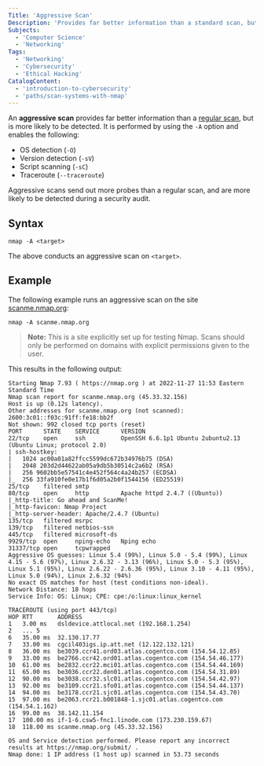 ```yaml
---
Title: 'Aggressive Scan'
Description: 'Provides far better information than a standard scan, but is more likely to be detected.'
Subjects:
  - 'Computer Science'
  - 'Networking'
Tags:
  - 'Networking'
  - 'Cybersecurity'
  - 'Ethical Hacking'
CatalogContent:
  - 'introduction-to-cybersecurity'
  - 'paths/scan-systems-with-nmap'
---
```


An **aggressive scan** provides far better information than a [regular scan](https://www.codecademy.com/resources/docs/cybersecurity/nmap/nmap-scan), but is more likely to be detected. It is performed by using the `-A` option and enables the following:

- OS detection (`-O`)
- Version detection (`-sV`)
- Script scanning (`-sC`)
- Traceroute (`--traceroute`)

Aggressive scans send out more probes than a regular scan, and are more likely to be detected during a security audit.

## Syntax

```pseudo
nmap -A <target>
```

The above conducts an aggressive scan on `<target>`.

## Example

The following example runs an aggressive scan on the site [scanme.nmap.org](http://scanme.nmap.org/):

```shell
nmap -A scanme.nmap.org
```

> **Note:** This is a site explicitly set up for testing Nmap. Scans should only be performed on domains with explicit permissions given to the user.

This results in the following output:

```shell
Starting Nmap 7.93 ( https://nmap.org ) at 2022-11-27 11:53 Eastern Standard Time
Nmap scan report for scanme.nmap.org (45.33.32.156)
Host is up (0.12s latency).
Other addresses for scanme.nmap.org (not scanned): 2600:3c01::f03c:91ff:fe18:bb2f
Not shown: 992 closed tcp ports (reset)
PORT      STATE    SERVICE      VERSION
22/tcp    open     ssh          OpenSSH 6.6.1p1 Ubuntu 2ubuntu2.13 (Ubuntu Linux; protocol 2.0)
| ssh-hostkey:
|   1024 ac00a01a82ffcc5599dc672b34976b75 (DSA)
|   2048 203d2d44622ab05a9db5b30514c2a6b2 (RSA)
|   256 9602bb5e57541c4e452f564c4a24b257 (ECDSA)
|_  256 33fa910fe0e17b1f6d05a2b0f1544156 (ED25519)
25/tcp    filtered smtp
80/tcp    open     http         Apache httpd 2.4.7 ((Ubuntu))
|_http-title: Go ahead and ScanMe!
|_http-favicon: Nmap Project
|_http-server-header: Apache/2.4.7 (Ubuntu)
135/tcp   filtered msrpc
139/tcp   filtered netbios-ssn
445/tcp   filtered microsoft-ds
9929/tcp  open     nping-echo   Nping echo
31337/tcp open     tcpwrapped
Aggressive OS guesses: Linux 5.4 (99%), Linux 5.0 - 5.4 (99%), Linux 4.15 - 5.6 (97%), Linux 2.6.32 - 3.13 (96%), Linux 5.0 - 5.3 (95%), Linux 5.1 (95%), Linux 2.6.22 - 2.6.36 (95%), Linux 3.10 - 4.11 (95%), Linux 5.0 (94%), Linux 2.6.32 (94%)
No exact OS matches for host (test conditions non-ideal).
Network Distance: 18 hops
Service Info: OS: Linux; CPE: cpe:/o:linux:linux_kernel

TRACEROUTE (using port 443/tcp)
HOP RTT       ADDRESS
1   3.00 ms   dsldevice.attlocal.net (192.168.1.254)
2   ... 5
6   35.00 ms  32.130.17.77
7   33.00 ms  cgcil403igs.ip.att.net (12.122.132.121)
8   36.00 ms  be3039.ccr41.ord03.atlas.cogentco.com (154.54.12.85)
9   33.00 ms  be2766.ccr42.ord01.atlas.cogentco.com (154.54.46.177)
10  61.00 ms  be2832.ccr22.mci01.atlas.cogentco.com (154.54.44.169)
11  65.00 ms  be3036.ccr22.den01.atlas.cogentco.com (154.54.31.89)
12  90.00 ms  be3038.ccr32.slc01.atlas.cogentco.com (154.54.42.97)
13  92.00 ms  be3109.ccr21.sfo01.atlas.cogentco.com (154.54.44.137)
14  94.00 ms  be3178.ccr21.sjc01.atlas.cogentco.com (154.54.43.70)
15  97.00 ms  be2063.rcr21.b001848-1.sjc01.atlas.cogentco.com (154.54.1.162)
16  99.00 ms  38.142.11.154
17  100.00 ms if-1-6.csw5-fnc1.linode.com (173.230.159.67)
18  118.00 ms scanme.nmap.org (45.33.32.156)

OS and Service detection performed. Please report any incorrect results at https://nmap.org/submit/ .
Nmap done: 1 IP address (1 host up) scanned in 53.73 seconds
```
